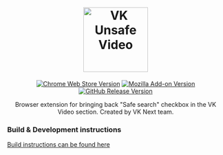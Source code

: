<h1 align="center">
  <a href="https://vknext.net">
    <picture>
      <source media="(prefers-color-scheme: dark)" srcset="https://static.vknext.net/github/vuv-logo-dark.svg">
      <img src="https://static.vknext.net/github/vuv-logo-light.svg" height="150" alt="VK Unsafe Video" />
    </picture>
  </a>
</h1>
<p align="center">
	<a href="https://chrome.google.com/webstore/detail/ckkigahllmbopmeikigcbcmpmphjfnkb?utm_source=github"><img alt="Chrome Web Store Version" src="https://img.shields.io/chrome-web-store/v/ckkigahllmbopmeikigcbcmpmphjfnkb"></a>
	<a href="https://addons.mozilla.org/ru/firefox/addon/vk-music-saver?utm_source=github"><img alt="Mozilla Add-on Version" src="https://img.shields.io/amo/v/vk-unsafe-video"></a>
	<a href="https://github.com/vknext/vk-unsafe-video/releases/latest"><img src="https://img.shields.io/github/v/release/vknext/vk-unsafe-video?logo=github" alt="GitHub Release Version"></a>
</p>
<p align="center">
Browser extension for bringing back "Safe search" checkbox in the VK Video section. Created by VK Next team.
</p>

### Build & Development instructions

[Build instructions can be found here](https://github.com/vknext/vk-unsafe-video/docs/en/build.md)
